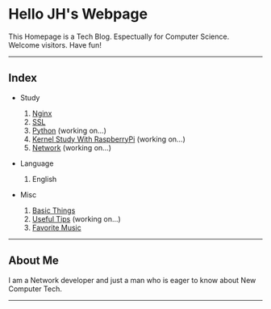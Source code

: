 <link rel="shortcut icon" type="image/x-icon" href="https://shlomo90.github.io/favicon/favicon.ico">
<link rel="stylesheet" type="text/css" media="all" href="https://shlomo90.github.io/homepage.css" />


# Hello JH's Webpage

This Homepage is a Tech Blog. Espectually for Computer Science.  
Welcome visitors. Have fun!

---

## Index

* Study
	1. [Nginx](nginx.md)
    2. [SSL](ssl/ssl.md)
    3. [Python](python.md) (working on...)
    4. [Kernel Study With RaspberryPi](/kernel_raspberry/kernel_study.md) (working on...)
    5. [Network](network.md) (working on...)
* Language
	1. English

* Misc
	1. [Basic Things](basic.md)
	2. [Useful Tips](tips.md) (working on...)
	3. [Favorite Music](music.md)

---

## About Me

I am a Network developer and just a man who is eager to know about New Computer Tech.  

---

